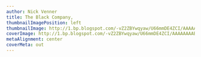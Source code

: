 ```yaml
---
author: Nick Venner
title: The Black Company,
thumbnailImagePosition: left
thumbnailImage: http://1.bp.blogspot.com/-vZ2ZBYwqyaw/U66mmDE4ZCI/AAAAAAAAB2c/7S2X_uDCon4/s1600/a_100.jpg
coverImage: http://1.bp.blogspot.com/-vZ2ZBYwqyaw/U66mmDE4ZCI/AAAAAAAAB2c/7S2X_uDCon4/s1600/a_100.jpg
metaAlignment: center
coverMeta: out
---
```

